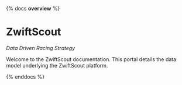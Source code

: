 {% docs __overview__ %}

# ZwiftScout

*Data Driven Racing Strategy*

Welcome to the ZwiftScout documentation. This portal details the data model underlying the ZwiftScout platform.

{% enddocs %}